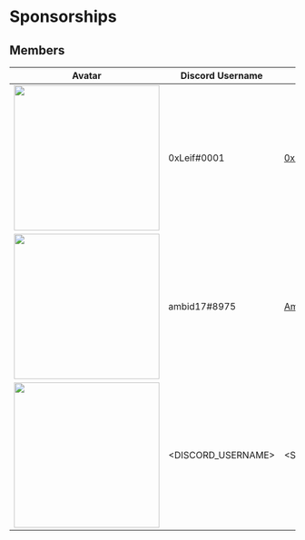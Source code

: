 # Sponsorships

## Members


| Avatar  | Discord Username | Sponsor Link |
| ------- | ---------------- | ------------ |
| <img src="https://avatars0.githubusercontent.com/u/8268288?s=460&u=2cb09673ea7f5230fa929b9b14a438cb2a65751c&v=4" width=256 height=256/>  | 0xLeif#0001  | [0xLeif](https://github.com/sponsors/0xLeif) |
| <img src="https://avatars1.githubusercontent.com/u/12086352?s=460&u=c918d89eab6dfbf5abc278a517280a7c51760d7b&v=4" width=256 height=256/>  | ambid17#8975  | [Ambid17](https://github.com/sponsors/ambid17) |
| <img src="<URL>" width=256 height=256/>  | <DISCORD_USERNAME> | <SPONSOR_LINK> |
  
